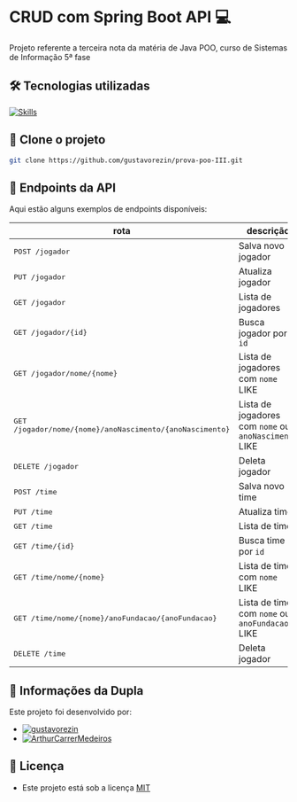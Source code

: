 # CRUD com Spring Boot API 💻

Projeto referente a terceira nota da matéria de Java POO, curso de Sistemas de Informação 5ª fase

## 🛠️ Tecnologias utilizadas

[![Skills](https://skillicons.dev/icons?i=spring,maven,java,eclipse,mysql)](https://skillicons.dev)

<!--
## 🚀 Instruções para Execução

1. **Clone o projeto**:

```bash
git clone https://github.com/gustavorezin/prova-poo-III.git
```

2. **Navegue até o diretório do projeto:**:

```bash
cd prova-poo-III
```

3. **Compile e execute o projeto:**:

```bash
mvn spring-boot:run
```
-->

## 🚀 Clone o projeto

```bash
git clone https://github.com/gustavorezin/prova-poo-III.git
```

## 📍 Endpoints da API
Aqui estão alguns exemplos de endpoints disponíveis:

| rota               | descrição                                          
|----------------------|-----------------------------------------------------
| <kbd>POST /jogador</kbd>     | Salva novo jogador
| <kbd>PUT /jogador</kbd>     | Atualiza jogador
| <kbd>GET /jogador</kbd>     | Lista de jogadores
| <kbd>GET /jogador/{id}</kbd>     | Busca jogador por `id`
| <kbd>GET /jogador/nome/{nome}</kbd>     | Lista de jogadores com `nome` LIKE
| <kbd>GET /jogador/nome/{nome}/anoNascimento/{anoNascimento}</kbd>     | Lista de jogadores com `nome` ou `anoNascimento` LIKE
| <kbd>DELETE /jogador</kbd>     | Deleta jogador
| <kbd>POST /time</kbd>     | Salva novo time
| <kbd>PUT /time</kbd>     | Atualiza time
| <kbd>GET /time</kbd>     | Lista de times
| <kbd>GET /time/{id}</kbd>     | Busca time por `id`
| <kbd>GET /time/nome/{nome}</kbd>     | Lista de times com `nome` LIKE
| <kbd>GET /time/nome/{nome}/anoFundacao/{anoFundacao}</kbd>     | Lista de times com `nome` ou `anoFundacao` LIKE
| <kbd>DELETE /time</kbd>     | Deleta jogador


## 🤝 Informações da Dupla
Este projeto foi desenvolvido por:

- [![gustavorezin](https://img.shields.io/badge/gustavorezin--lightgrey?style=social&logo=github)](https://github.com/gustavorezin)
- [![ArthurCarrerMedeiros](https://img.shields.io/badge/ArthurCarrerMedeiros--lightgrey?style=social&logo=github)](https://github.com/ArthurCarrerMedeiros)

## 📃 Licença

- Este projeto está sob a licença [MIT](./LICENSE)
